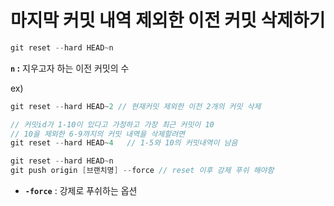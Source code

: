 # 마지막 커밋 내역 제외한 이전 커밋 삭제하기

```java
git reset --hard HEAD~n
```

**`n` :** 지우고자 하는 이전 커밋의 수

    
    
    
ex)

```java
git reset --hard HEAD~2 // 현재커밋 제외한 이전 2개의 커밋 삭제

// 커밋id가 1-10이 있다고 가정하고 가장 최근 커밋이 10
// 10을 제외한 6-9까지의 커밋 내역을 삭제할려면
git reset --hard HEAD~4   // 1-5와 10의 커밋내역이 남음
```

```java
git reset --hard HEAD~n
git push origin [브랜치명] --force // reset 이후 강제 푸쉬 해야함
```

- **`-force`** : 강제로 푸쉬하는 옵션
